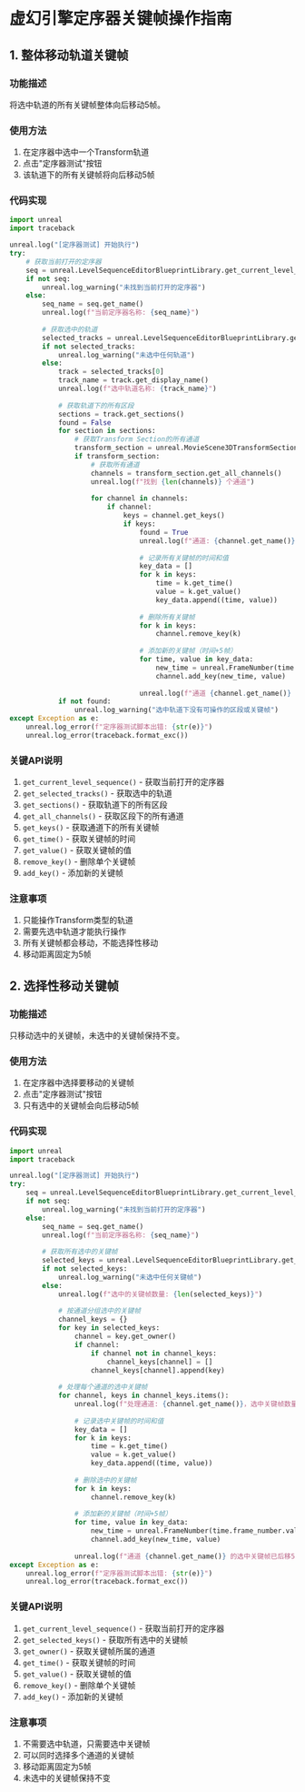 # 虚幻引擎定序器关键帧操作指南

## 1. 整体移动轨道关键帧

### 功能描述
将选中轨道的所有关键帧整体向后移动5帧。

### 使用方法
1. 在定序器中选中一个Transform轨道
2. 点击"定序器测试"按钮
3. 该轨道下的所有关键帧将向后移动5帧

### 代码实现
```python
import unreal
import traceback

unreal.log("[定序器测试] 开始执行")
try:
    # 获取当前打开的定序器
    seq = unreal.LevelSequenceEditorBlueprintLibrary.get_current_level_sequence()
    if not seq:
        unreal.log_warning("未找到当前打开的定序器")
    else:
        seq_name = seq.get_name()
        unreal.log(f"当前定序器名称: {seq_name}")
        
        # 获取选中的轨道
        selected_tracks = unreal.LevelSequenceEditorBlueprintLibrary.get_selected_tracks()
        if not selected_tracks:
            unreal.log_warning("未选中任何轨道")
        else:
            track = selected_tracks[0]
            track_name = track.get_display_name()
            unreal.log(f"选中轨道名称: {track_name}")
            
            # 获取轨道下的所有区段
            sections = track.get_sections()
            found = False
            for section in sections:
                # 获取Transform Section的所有通道
                transform_section = unreal.MovieScene3DTransformSection.cast(section)
                if transform_section:
                    # 获取所有通道
                    channels = transform_section.get_all_channels()
                    unreal.log(f"找到 {len(channels)} 个通道")
                    
                    for channel in channels:
                        if channel:
                            keys = channel.get_keys()
                            if keys:
                                found = True
                                unreal.log(f"通道: {channel.get_name()}，关键帧数量: {len(keys)}")
                                
                                # 记录所有关键帧的时间和值
                                key_data = []
                                for k in keys:
                                    time = k.get_time()
                                    value = k.get_value()
                                    key_data.append((time, value))
                                
                                # 删除所有关键帧
                                for k in keys:
                                    channel.remove_key(k)
                                
                                # 添加新的关键帧（时间+5帧）
                                for time, value in key_data:
                                    new_time = unreal.FrameNumber(time.frame_number.value + 5)
                                    channel.add_key(new_time, value)
                                
                                unreal.log(f"通道 {channel.get_name()} 的关键帧已整体后移5帧")
            if not found:
                unreal.log_warning("选中轨道下没有可操作的区段或关键帧")
except Exception as e:
    unreal.log_error(f"定序器测试脚本出错: {str(e)}")
    unreal.log_error(traceback.format_exc())
```

### 关键API说明
1. `get_current_level_sequence()` - 获取当前打开的定序器
2. `get_selected_tracks()` - 获取选中的轨道
3. `get_sections()` - 获取轨道下的所有区段
4. `get_all_channels()` - 获取区段下的所有通道
5. `get_keys()` - 获取通道下的所有关键帧
6. `get_time()` - 获取关键帧的时间
7. `get_value()` - 获取关键帧的值
8. `remove_key()` - 删除单个关键帧
9. `add_key()` - 添加新的关键帧

### 注意事项
1. 只能操作Transform类型的轨道
2. 需要先选中轨道才能执行操作
3. 所有关键帧都会移动，不能选择性移动
4. 移动距离固定为5帧

## 2. 选择性移动关键帧

### 功能描述
只移动选中的关键帧，未选中的关键帧保持不变。

### 使用方法
1. 在定序器中选择要移动的关键帧
2. 点击"定序器测试"按钮
3. 只有选中的关键帧会向后移动5帧

### 代码实现
```python
import unreal
import traceback

unreal.log("[定序器测试] 开始执行")
try:
    seq = unreal.LevelSequenceEditorBlueprintLibrary.get_current_level_sequence()
    if not seq:
        unreal.log_warning("未找到当前打开的定序器")
    else:
        seq_name = seq.get_name()
        unreal.log(f"当前定序器名称: {seq_name}")
        
        # 获取所有选中的关键帧
        selected_keys = unreal.LevelSequenceEditorBlueprintLibrary.get_selected_keys()
        if not selected_keys:
            unreal.log_warning("未选中任何关键帧")
        else:
            unreal.log(f"选中的关键帧数量: {len(selected_keys)}")
            
            # 按通道分组选中的关键帧
            channel_keys = {}
            for key in selected_keys:
                channel = key.get_owner()
                if channel:
                    if channel not in channel_keys:
                        channel_keys[channel] = []
                    channel_keys[channel].append(key)
            
            # 处理每个通道的选中关键帧
            for channel, keys in channel_keys.items():
                unreal.log(f"处理通道: {channel.get_name()}，选中关键帧数量: {len(keys)}")
                
                # 记录选中关键帧的时间和值
                key_data = []
                for k in keys:
                    time = k.get_time()
                    value = k.get_value()
                    key_data.append((time, value))
                
                # 删除选中的关键帧
                for k in keys:
                    channel.remove_key(k)
                
                # 添加新的关键帧（时间+5帧）
                for time, value in key_data:
                    new_time = unreal.FrameNumber(time.frame_number.value + 5)
                    channel.add_key(new_time, value)
                
                unreal.log(f"通道 {channel.get_name()} 的选中关键帧已后移5帧")
except Exception as e:
    unreal.log_error(f"定序器测试脚本出错: {str(e)}")
    unreal.log_error(traceback.format_exc())
```

### 关键API说明
1. `get_current_level_sequence()` - 获取当前打开的定序器
2. `get_selected_keys()` - 获取所有选中的关键帧
3. `get_owner()` - 获取关键帧所属的通道
4. `get_time()` - 获取关键帧的时间
5. `get_value()` - 获取关键帧的值
6. `remove_key()` - 删除单个关键帧
7. `add_key()` - 添加新的关键帧

### 注意事项
1. 不需要选中轨道，只需要选中关键帧
2. 可以同时选择多个通道的关键帧
3. 移动距离固定为5帧
4. 未选中的关键帧保持不变 